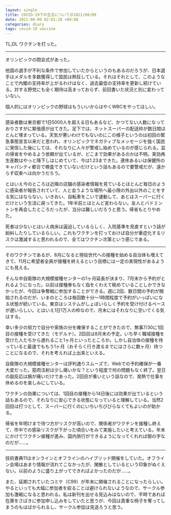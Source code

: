 ```yaml
---
layout: single
title: COVID-19下の生活について＠2021/08/09
date: 2021-08-09 02:01:28 +09:00
categories: diary
tags: covid-19 vaccine
---
```


TL;DL ワクチンを打った。

----

オリンピックの閉会式があった。

他国の選手が不利な条件で参加していたからというのもあるのだろうが、日本選手はメダルを多数獲得して国民は熱狂している。それはそれとして、このようなことで内閣の支持率が上がるわけはなく、過去最低の支持率を更新し続けている。対する野党にも全く期待は高まっておらず、前回書いた状況と別に変わっていない。

個人的にはオリンピックの野球はもういいからはやくWBCをやってほしい。

----

感染者数は東京都で1日5000人を超える日もあるなど、かつてない人数になっておりさすがに緊張感が出てきた。足下では、ネットスーパーの配送枠が数日間ほとんど埋まっている。天気が悪いわけでもないのにこの様子というのは初回の緊急事態宣言以来だと思われ、オリンピックでネガティブなメッセージを強く国民に発信した後にしては、それなりに人々が警戒し始めているのが感じられる。盆の帰省をやめるよう依頼が出ているが、どこまで効果があるのかは不明。実効再生産数はやっと降下しはじめていて、今は1.23まできた。連休あるいは保健所のキャパシティ都合で検査できていないだけという話もあるので要警戒だが、遠からず収束へは向かうだろう。

とはいえ今のところは近隣の店舗の感染者情報を見ているとほとんど毎日のように感染者が報告されていて、人と会うような場所へ最小限の外出以外のことをする気にはならない。いきおい、自転車をこいで運動して、あとはスーパーに行くだけという生活に戻ってきた。1年半前とほとんど変わらない。友人とバドミントンを再会したところだったが、当分は難しいだろうと思う。帰省もとりやめた。

死者は少ないとはいえ病床は逼迫しているらしく、入院基準を見直すという話が紛糾したりしているらしい。これもワクチンを打っておけば自分が重症化するリスクは激減すると思われるので、全てはワクチン次第という感じである。

----

そのワクチンであるが、8月になると現役世代への接種を始める自治体も増えてきて、11月に希望者全員が接種を終えるという目標には一定の実現性があるようにも見える。

そんな中自衛隊の大規模接種センターの1ヶ月延長が決まり、7月末から予約がとれるようになった。以前は接種券もなく指をくわえて眺めていることしかできなかったが、今回は争奪戦に参加することができる。週に2回、数日間の予約が開始されるのだが、いまのところは毎回数十分～1時間程度で予約がいっぱいになる状態が続いている。東京はシステムがしょぼいらしく予約を受け付けるペースが遅いらしい。とはいえ1日1万人の枠なので、月末にはそれなりに空いてくる気はする。

幸い多少の努力で自分や家族の分を確保することができたので、無事7/30に1回目の接種を受けてきた（モデルナ）。2回目は8月末の予定。いち早く職域接種を受けた人たちから遅れること1ヶ月といったところか。しかし自治体の接種を待っていると最速でももう1ヶ月（おそらく行き渡るまでにはさらに数ヶ月）待つことになるので、それを考えれば上出来といえる。

自衛隊の大規模接種センターは評判通りスムーズで、Webでの予約確保が一番大変だった。筋肉注射は少し痛いかな？という程度で何の問題もなく終了。翌日の副反応は腕が痛いだけであった。2回目が重いという話なので、発熱で仕事を休めるのを楽しみにしている。

ワクチンの効果については、1回目の接種から14日後には効果が出ているという話もあるので、それなりに安心できる状態になっていると理解している。当然2回目は打つとして、スーパーに行くのにいちいちびびらなくてもよいのが助かる。

帰省を年明けまで待つ方がリスクが高いので、関係者がワクチンを接種し終えて、市中での感染リスクが下がった頃合いをみて実施したいと考えている。年末にかけてワクチン接種が進み、国内旅行ができるようになってくれれば御の字なのだが……。

----

技術書典11はオンラインとオフラインのハイブリッド開催をしていた。オフライン会場はあまり情報が流れてこなかったが、閑散としているという印象がぬぐえない。以前のように盛り上がってできればよかったのだが……。

また、延期されていたコミケ（C99）が年末に開催されることになったらしい。やるといっても大幅に参加者を絞ることは避けられないようなので、サークル参加も激戦になると思われる。私は新刊を出せる見込みはないので、平時であれば在庫をさばきに参加申し込みをしていたと思うが、今回は貴重な椅子を奪ってしまうのもはばかられるし、サークル参加は見送ろうと思う。












